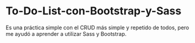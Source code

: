 # To-Do-List-con-Bootstrap-y-Sass
Es una práctica simple con el CRUD más simple y repetido de todos, pero me ayudó a aprender a utilizar Sass y Bootstrap.
